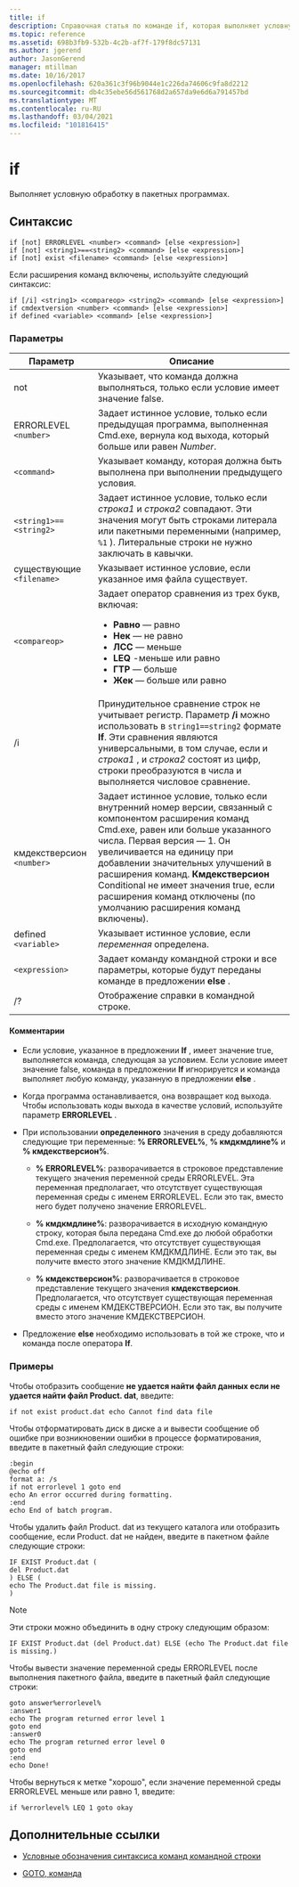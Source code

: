```yaml
---
title: if
description: Справочная статья по команде if, которая выполняет условную обработку в пакетных программах.
ms.topic: reference
ms.assetid: 698b3fb9-532b-4c2b-af7f-179f8dc57131
ms.author: jgerend
author: JasonGerend
manager: mtillman
ms.date: 10/16/2017
ms.openlocfilehash: 620a361c3f96b9044e1c226da74606c9fa8d2212
ms.sourcegitcommit: db4c35ebe56d561768d2a657da9e6d6a791457bd
ms.translationtype: MT
ms.contentlocale: ru-RU
ms.lasthandoff: 03/04/2021
ms.locfileid: "101816415"
---
```

# <a name="if"></a>if

Выполняет условную обработку в пакетных программах.

## <a name="syntax"></a>Синтаксис

```
if [not] ERRORLEVEL <number> <command> [else <expression>]
if [not] <string1>==<string2> <command> [else <expression>]
if [not] exist <filename> <command> [else <expression>]
```

Если расширения команд включены, используйте следующий синтаксис:

```
if [/i] <string1> <compareop> <string2> <command> [else <expression>]
if cmdextversion <number> <command> [else <expression>]
if defined <variable> <command> [else <expression>]
```

### <a name="parameters"></a>Параметры

| Параметр | Описание |
| --------- |------------ |
| not | Указывает, что команда должна выполняться, только если условие имеет значение false. |
| ERRORLEVEL `<number>` | Задает истинное условие, только если предыдущая программа, выполненная Cmd.exe, вернула код выхода, который больше или равен *Number*. |
| `<command>` | Указывает команду, которая должна быть выполнена при выполнении предыдущего условия. |
| `<string1>==<string2>` | Задает истинное условие, только если *строка1* и *строка2* совпадают. Эти значения могут быть строками литерала или пакетными переменными (например, `%1` ). Литеральные строки не нужно заключать в кавычки. |
| существующие `<filename>` | Указывает истинное условие, если указанное имя файла существует. |
| `<compareop>` | Задает оператор сравнения из трех букв, включая:<ul><li>**Равно** — равно</li><li>**Нек** — не равно</li><li>**ЛСС** — меньше</li><li>**LEQ** -меньше или равно</li><li>**ГТР** — больше</li><li>**Жек** — больше или равно</li></ul> |
| /i | Принудительное сравнение строк не учитывает регистр. Параметр **/i** можно использовать в `string1==string2` формате **If**. Эти сравнения являются универсальными, в том случае, если и *строка1* , и *строка2* состоят из цифр, строки преобразуются в числа и выполняется числовое сравнение. |
| кмдекстверсион `<number>` | Задает истинное условие, только если внутренний номер версии, связанный с компонентом расширения команд Cmd.exe, равен или больше указанного числа. Первая версия — 1. Он увеличивается на единицу при добавлении значительных улучшений в расширения команд. **Кмдекстверсион** Conditional не имеет значения true, если расширения команд отключены (по умолчанию расширения команд включены). |
| defined `<variable>` | Указывает истинное условие, если *переменная* определена. |
| `<expression>` | Задает команду командной строки и все параметры, которые будут переданы команде в предложении **else** . |
| /? | Отображение справки в командной строке. |

#### <a name="remarks"></a>Комментарии

- Если условие, указанное в предложении **If** , имеет значение true, выполняется команда, следующая за условием. Если условие имеет значение false, команда в предложении **If** игнорируется и команда выполняет любую команду, указанную в предложении **else** .

- Когда программа останавливается, она возвращает код выхода. Чтобы использовать коды выхода в качестве условий, используйте параметр **ERRORLEVEL** .

- При использовании **определенного** значения в среду добавляются следующие три переменные: **% ERRORLEVEL%**, **% кмдкмдлине%** и **% кмдекстверсион%**.

  - **% ERRORLEVEL%**: разворачивается в строковое представление текущего значения переменной среды ERRORLEVEL. Эта переменная предполагает, что отсутствует существующая переменная среды с именем ERRORLEVEL. Если это так, вместо него будет получено значение ERRORLEVEL.

  - **% кмдкмдлине%**: разворачивается в исходную командную строку, которая была передана Cmd.exe до любой обработки Cmd.exe. Предполагается, что отсутствует существующая переменная среды с именем КМДКМДЛИНЕ. Если это так, вы получите вместо этого значение КМДКМДЛИНЕ.

  - **% кмдекстверсион%**: разворачивается в строковое представление текущего значения **кмдекстверсион**. Предполагается, что отсутствует существующая переменная среды с именем КМДЕКСТВЕРСИОН. Если это так, вы получите вместо этого значение КМДЕКСТВЕРСИОН.

- Предложение **else** необходимо использовать в той же строке, что и команда после оператора **If**.

### <a name="examples"></a>Примеры

Чтобы отобразить сообщение **не удается найти файл данных если не удается найти файл Product. dat**, введите:

```
if not exist product.dat echo Cannot find data file
```

Чтобы отформатировать диск в диске а и вывести сообщение об ошибке при возникновении ошибки в процессе форматирования, введите в пакетный файл следующие строки:

```
:begin
@echo off
format a: /s
if not errorlevel 1 goto end
echo An error occurred during formatting.
:end
echo End of batch program.
```

Чтобы удалить файл Product. dat из текущего каталога или отобразить сообщение, если Product. dat не найден, введите в пакетном файле следующие строки:

```
IF EXIST Product.dat (
del Product.dat
) ELSE (
echo The Product.dat file is missing.
)
```

> [!NOTE]
> Эти строки можно объединить в одну строку следующим образом:
> ```
> IF EXIST Product.dat (del Product.dat) ELSE (echo The Product.dat file is missing.)
> ```

Чтобы вывести значение переменной среды ERRORLEVEL после выполнения пакетного файла, введите в пакетный файл следующие строки:

```
goto answer%errorlevel%
:answer1
echo The program returned error level 1
goto end
:answer0
echo The program returned error level 0
goto end
:end
echo Done!
```

Чтобы вернуться к метке "хорошо", если значение переменной среды ERRORLEVEL меньше или равно 1, введите:

```
if %errorlevel% LEQ 1 goto okay
```

## <a name="additional-references"></a>Дополнительные ссылки

- [Условные обозначения синтаксиса команд командной строки](command-line-syntax-key.md)

- [GOTO, команда](goto.md)
